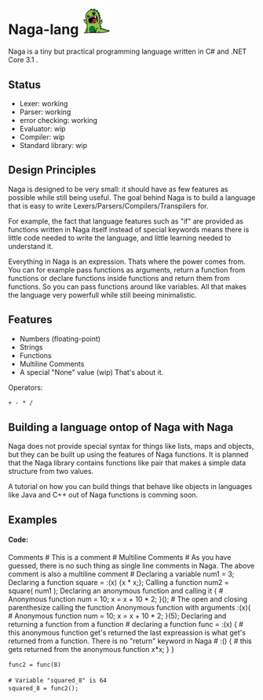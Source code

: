 


# Naga-lang <img src="https://github.com/RednibCoding/Naga-lang/blob/master/res/naga_icon.png" width="60">
Naga is a tiny but practical programming language written in C# and .NET Core 3.1 .

## Status
- Lexer: working
- Parser: working
- error checking: working
- Evaluator: wip
- Compiler: wip
- Standard library: wip

## Design Principles
Naga is designed to be very small: it should have as few features as possible
while still being useful. The goal behind Naga is to build a language that is easy
to write Lexers/Parsers/Compilers/Transpilers for.

For example, the fact that language features such as "if" are provided as functions written in Naga itself instead of
special keywords means there is little code needed to write the language, and little learning needed to understand it.

Everything in Naga is an expression. Thats where the power comes from. You can for example pass functions as arguments,
return a function from functions or declare functions inside functions and return them from functions.
So you can pass functions around like variables. All that makes the language very powerfull while still beeing minimalistic.

## Features
- Numbers (floating-point)
- Strings
- Functions
- Multiline Comments
- A special "None" value (wip)
That's about it.

Operators:
```html
+ - * /
```

## Building a language ontop of Naga with Naga
Naga does not provide special syntax for things like lists, maps and
objects, but they can be built up using the features of Naga functions.
It is planned that the Naga library contains functions like pair that makes a simple data
structure from two values.

A tutorial on how you can build things that behave like objects in languages like Java and
C++ out of Naga functions is comming soon.

## Examples
#### Code:
Comments
	# This is a comment #
Multiline Comments
	# As you have guessed,
	  there is no such thing
	  as single line comments
	  in Naga. The above comment
	  is also a multiline comment #
Declaring a variable
	num1 = 3;
Declaring a function
	square = :(x) {x * x;};
Calling a function
	num2 = square( num1 );
Declaring an anonymous function and calling it
	{
		# Anonymous function
		num = 10;
		x = x + 10 * 2;
	}(); # The open and closing parenthesize calling the function
Anonymous function with arguments
	:(x){
		# Anonymous function
		num = 10;
		x = x + 10 * 2;
	}(5);
Declaring and returning a function from a function
	# declaring a function
	func = :(x)
	{
		# this anonymous function get's returned
		  the last expreassion is what get's returned
		  from a function.
		  There is no "return" keyword in Naga #
		:()
		{
			# this gets returned from the anonymous function
			x*x;
		}
	}
	
	func2 = func(8)
	
	# Variable "squared_8" is 64
	squared_8 = func2();


 

